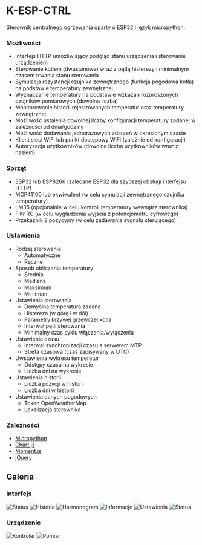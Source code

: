 # K-ESP-CTRL

Sterownik centralnego ogrzewania oparty o ESP32 i język micropython.

### Możliwości

- Interfejs HTTP umozliwiający podgląd stanu urządzenia i sterowanie urządzeniem
- Sterowanie kotłem (dwustanowe) wraz z pętlą histerezy i minimalnym czasem trwania stanu sterowania
- Symulacja rezystancji czujnika zewnętrznego (funkcja pogodowa kotła) na podstawie temperatury zewnętrznej
- Wyznaczanie temperatury na podstawie wzkazań rozproszonych czujników pomiarowych (dowolna liczba)
- Monitorowanie historii rejestrowanych temperatur oraz temperatury zewnętrznej
- Możliwość ustalenia dowolnej liczby konfiguracji temperatury zadanej w zależności od dnia/godziny
- Możliwość dodawania jednorazowych zdarzeń w określonym czasie
- Klient sieci WiFi lub punkt dostępowy WiFi (zależnie od konfiguracji)
- Autoryzacja użytkowników (dowolna liczba użytkowników wraz z hasłem)

### Sprzęt

- ESP32 lub ESP8266 (zalecane ESP32 dla szybszej obsługi interfejsu HTTP)
- MCP41100 lub ekwiwalent (w celu symulacji zewnętrznego czujnika temperatury)
- LM35 (opcjonalnie w celu kontroli temperatury wewnątrz sterownika)
- Filtr RC (w celu wygładzenia wyjścia z potencjometru cyfrowego)
- Przekaźnik 2 pozycyjny (w celu zadawania sygnału sterującego)

### Ustawienia

- Rodzaj sterowania
  - Automatyczne
  - Ręczne
- Sposób obliczania temperatury
  - Średnia
  - Mediana
  - Maksimum
  - Minimum
- Ustawienia sterowania
  - Domyślna temperatura zadana
  - Histereza (w górę i w dół)
  - Parametry krzywej grzewczej kotła
  - Interwał pętli sterowania
  - Minimalny czas cyklu włączenia/wyłączenia
- Ustawienia czasu
  - Interwał synchronizacji czasu s serwerem MTP
  - Strefa czasowa (czas zapisywany w UTC)
- Uwstawienia wykresu temperatur
  - Odstępy czasu na wykresie
  - Liczba dni na wykresie
- Ustawienia historii
  - Liczba pozycji w historii
  - Liczba dni w historii
- Ustawienia danych pogodowych
  - Token OpenWeatherMap
  - Lokalizacja sterownika

### Zależności

- [Micropython](https://micropython.org/)
- [Chart.js](https://www.chartjs.org/)
- [Moment.js](https://momentjs.com/)
- [jQuery](https://jquery.com/)

## Galeria

### Interfejs

![Status](kespctrl/status.png)
![Historia](kespctrl/historia.png)
![Harmonogram](kespctrl/harmonogram.png)
![Informacje](kespctrl/informacje.png)
![Ustawienia](kespctrl/ustawienia.png)
![Status](kespctrl/status.png)

### Urządzenie

![Kontroler](kespctrl/kontroler.jpg)
![Pomiar](kespctrl/pomiar.jpg)
